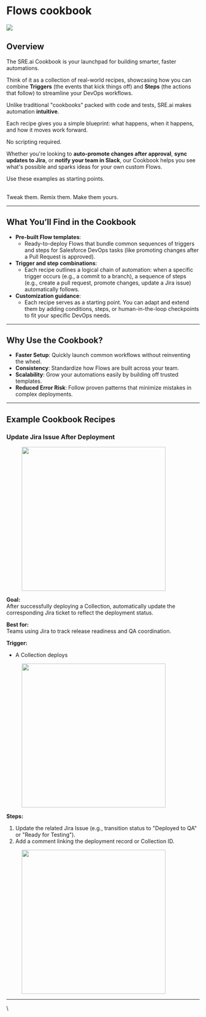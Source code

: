 # Flows cookbook

![](https://lh7-rt.googleusercontent.com/docsz/AD_4nXcRWaceZaZDTb6oKsMTZ5oW8b-07Ybk7BbiKhgH2E6fD3sIZ7PO4pvsPAWkzFIxfT1nw0jL0IvuaoW3yaOxIqEskSKiNW-w_2b_r5Dn9H78tv7kozAJu5kxCGGnqR5VnS0mpsX6xg?key=KGRvWmZl-fuCdLy1wb0cBoXd)

## Overview

The SRE.ai Cookbook is your launchpad for building smarter, faster automations.

Think of it as a collection of real-world recipes, showcasing how you can combine **Triggers** (the events that kick things off) and **Steps** (the actions that follow) to streamline your DevOps workflows.

Unlike traditional "cookbooks" packed with code and tests, SRE.ai makes automation **intuitive**.&#x20;

Each recipe gives you a simple blueprint: what happens, when it happens, and how it moves work forward.&#x20;

No scripting required.

Whether you're looking to **auto-promote changes after approval**, **sync updates to Jira**, or **notify your team in Slack**, our Cookbook helps you see what's possible and sparks ideas for your own custom Flows.

Use these examples as starting points.

\
Tweak them. Remix them. Make them yours.

***

## What You’ll Find in the Cookbook

* **Pre-built Flow templates**:
  * Ready-to-deploy Flows that bundle common sequences of triggers and steps for Salesforce DevOps tasks (like promoting changes after a Pull Request is approved).
* **Trigger and step combinations**:
  * Each recipe outlines a logical chain of automation: when a specific trigger occurs (e.g., a commit to a branch), a sequence of steps (e.g., create a pull request, promote changes, update a Jira issue) automatically follows.
* **Customization guidance**:
  * Each recipe serves as a starting point. You can adapt and extend them by adding conditions, steps, or human-in-the-loop checkpoints to fit your specific DevOps needs.

***

## Why Use the Cookbook?

* **Faster Setup**: Quickly launch common workflows without reinventing the wheel.
* **Consistency**: Standardize how Flows are built across your team.
* **Scalability**: Grow your automations easily by building off trusted templates.
* **Reduced Error Risk**: Follow proven patterns that minimize mistakes in complex deployments.

***

## Example Cookbook Recipes

### Update Jira Issue After Deployment

<figure><img src="https://lh7-rt.googleusercontent.com/docsz/AD_4nXcpWdjMREovieRd2MiMuc8iluIBHUgQlpPJzDDOm529K7KlVEn0H2rJfyJiZCNhxFXUe-Z4e6gTf13lJCUti_XOY-dLv9vdjJaBeuYnmaLS90Xyzrjktms18f9HJcsZ1o1-pEKk6A?key=KGRvWmZl-fuCdLy1wb0cBoXd" alt="" width="375"><figcaption></figcaption></figure>

**Goal:**\
After successfully deploying a Collection, automatically update the corresponding Jira ticket to reflect the deployment status.

**Best for:**\
Teams using Jira to track release readiness and QA coordination.

**Trigger:**

* A Collection deploys

<figure><img src="../.gitbook/assets/Screenshot 2025-04-28 at 11.47.12 AM.png" alt="" width="375"><figcaption></figcaption></figure>

**Steps:**

1. Update the related Jira Issue (e.g., transition status to "Deployed to QA" or "Ready for Testing").
2. Add a comment linking the deployment record or Collection ID.

<figure><img src="../.gitbook/assets/Screenshot 2025-04-28 at 11.46.50 AM.png" alt="" width="375"><figcaption></figcaption></figure>

***

\


